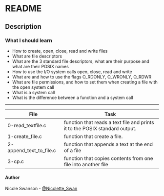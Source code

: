 # README
## Description
### What I should learn
- How to create, open, close, read and write files
- What are file descriptors
- What are the 3 standard file descriptors, what are their purpose and what are their POSIX names
- How to use the I/O system calls open, close, read and write
- What are and how to use the flags O\_RDONLY, O\_WRONLY, O\_RDWR
- What are file permissions, and how to set them when creating a file with the open system call
- What is a system call
- What is the difference between a function and a system call
---
File | Task
-----|-----
0-read\_textfile.c | function that reads a text file and prints it to the POSIX standard output.
1-create\_file.c | function that create a file.
2-append\_text\_to\_file.c | function that appends a text at the end of a file
3-cp.c | function that copies contents from one file into another file
#### Author
Nicole Swanson - [@Nicolette_Swan](https://twitter.com/Nicolette_Swan)
